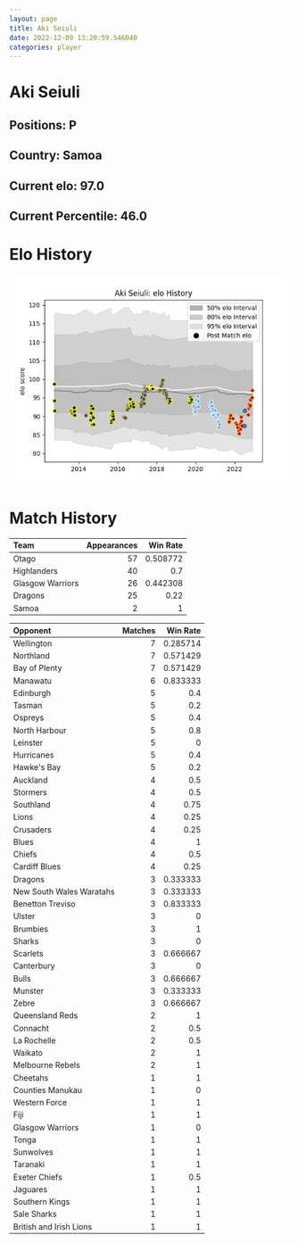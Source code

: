 ```yaml
---  
layout: page  
title: Aki Seiuli  
date: 2022-12-09 13:20:59.546040  
categories: player  
---
```

# Aki Seiuli

## Positions: P

## Country: Samoa

## Current elo: 97.0

## Current Percentile: 46.0

# Elo History


![elo history](history_AkiSeiuli.png)
# Match History


| Team             |   Appearances |   Win Rate |
|:-----------------|--------------:|-----------:|
| Otago            |            57 |   0.508772 |
| Highlanders      |            40 |   0.7      |
| Glasgow Warriors |            26 |   0.442308 |
| Dragons          |            25 |   0.22     |
| Samoa            |             2 |   1        |

| Opponent                 |   Matches |   Win Rate |
|:-------------------------|----------:|-----------:|
| Wellington               |         7 |   0.285714 |
| Northland                |         7 |   0.571429 |
| Bay of Plenty            |         7 |   0.571429 |
| Manawatu                 |         6 |   0.833333 |
| Edinburgh                |         5 |   0.4      |
| Tasman                   |         5 |   0.2      |
| Ospreys                  |         5 |   0.4      |
| North Harbour            |         5 |   0.8      |
| Leinster                 |         5 |   0        |
| Hurricanes               |         5 |   0.4      |
| Hawke's Bay              |         5 |   0.2      |
| Auckland                 |         4 |   0.5      |
| Stormers                 |         4 |   0.5      |
| Southland                |         4 |   0.75     |
| Lions                    |         4 |   0.25     |
| Crusaders                |         4 |   0.25     |
| Blues                    |         4 |   1        |
| Chiefs                   |         4 |   0.5      |
| Cardiff Blues            |         4 |   0.25     |
| Dragons                  |         3 |   0.333333 |
| New South Wales Waratahs |         3 |   0.333333 |
| Benetton Treviso         |         3 |   0.833333 |
| Ulster                   |         3 |   0        |
| Brumbies                 |         3 |   1        |
| Sharks                   |         3 |   0        |
| Scarlets                 |         3 |   0.666667 |
| Canterbury               |         3 |   0        |
| Bulls                    |         3 |   0.666667 |
| Munster                  |         3 |   0.333333 |
| Zebre                    |         3 |   0.666667 |
| Queensland Reds          |         2 |   1        |
| Connacht                 |         2 |   0.5      |
| La Rochelle              |         2 |   0.5      |
| Waikato                  |         2 |   1        |
| Melbourne Rebels         |         2 |   1        |
| Cheetahs                 |         1 |   1        |
| Counties Manukau         |         1 |   0        |
| Western Force            |         1 |   1        |
| Fiji                     |         1 |   1        |
| Glasgow Warriors         |         1 |   0        |
| Tonga                    |         1 |   1        |
| Sunwolves                |         1 |   1        |
| Taranaki                 |         1 |   1        |
| Exeter Chiefs            |         1 |   0.5      |
| Jaguares                 |         1 |   1        |
| Southern Kings           |         1 |   1        |
| Sale Sharks              |         1 |   1        |
| British and Irish Lions  |         1 |   1        |